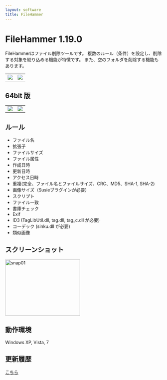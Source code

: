 ```yaml
---
layout: software
title: FileHammer
---
```


# FileHammer 1.19.0
FileHammerはファイル削除ツールです。
複数のルール（条件）を設定し、削除する対象を絞り込める機能が特徴です。
また、空のフォルダを削除する機能もあります。

<table class="dl" cellpadding="0" cellspacing="0" border="0">
	<tr>
		<td>
			<a href="http://mebiusbox.sakura.ne.jp/bin/dl.php?dl=FileHammerSetup" target="_blank" onclick="ga('send','pageview',{'page':'/downloads/FileHammerSetup','Title':'FileHammerSetup'});">
				<img src="/assets/img/download_exe.jpg" />
			</a>
		</td>
		<td>
			<a href="http://mebiusbox.sakura.ne.jp/bin/dl.php?dl=FileHammer" target="_blank" onclick="ga('send','pageview',{'page':'/downloads/FileHammer','Title':'FileHammer'});">
				<img src="/assets/img/download_zip.jpg" />
			</a>
		</td>
	</tr>
</table>

## 64bit 版

<table class="dl" cellpadding="0" cellspacing="0" border="0">
	<tr>
		<td>
			<a href="http://mebiusbox.sakura.ne.jp/bin/dl.php?dl=FileHammerSetupX64" target="_blank" onclick="ga('send','pageview',{'page':'/downloads/FileHammerSetup','Title':'FileHammerSetup'});">
				<img src="/assets/img/download_exe.jpg" />
			</a>
		</td>
		<td>
			<a href="http://mebiusbox.sakura.ne.jp/bin/dl.php?dl=FileHammerX64" target="_blank" onclick="ga('send','pageview',{'page':'/downloads/FileHammer','Title':'FileHammer'});">
				<img src="/assets/img/download_zip.jpg" />
			</a>
		</td>
	</tr>
</table>

## ルール
* ファイル名
* 拡張子
* ファイルサイズ
* ファイル属性
* 作成日時
* 更新日時
* アクセス日時
* 重複(完全、ファイル名とファイルサイズ、CRC、MD5、SHA-1, SHA-2)
* 画像サイズ（Susieプラグインが必要）
* スクリプト
* ファイル一致
* 書庫チェック
* Exif
* ID3 (TagLibUtil.dll, tag.dll, tag_c.dll が必要)
* コーデック (sinku.dll が必要)
* 類似画像

## スクリーンショット
<div class="snap">
	<a class="fancybox" rel="group" href="/assets/img/FileHammer_snap01.jpg">
		<img src="/assets/img/FileHammer_snap01.jpg" width="240" height="180" alt="snap01" border="0" />
	</a>
	<br class="clear" />
</div>

## 動作環境
Windows XP, Vista, 7

## 更新履歴

[こちら](/software_file_hammer_changelogs.html)
